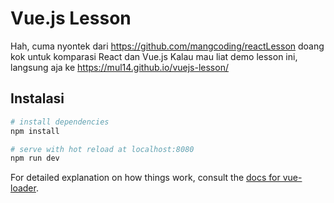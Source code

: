 # Vue.js Lesson

Hah, cuma nyontek dari https://github.com/mangcoding/reactLesson doang kok untuk komparasi React dan Vue.js
Kalau mau liat demo lesson ini, langsung aja ke https://mul14.github.io/vuejs-lesson/

## Instalasi

``` bash
# install dependencies
npm install

# serve with hot reload at localhost:8080
npm run dev
```

For detailed explanation on how things work, consult the [docs for vue-loader](http://vuejs.github.io/vue-loader).
